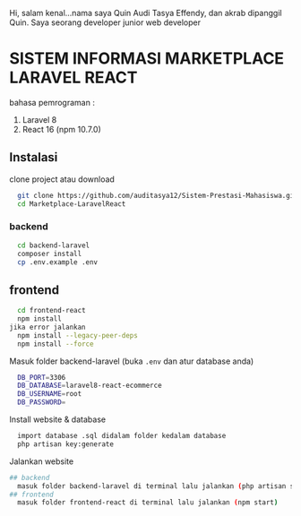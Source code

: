Hi, salam kenal...nama saya Quin Audi Tasya Effendy, dan akrab dipanggil Quin. Saya seorang developer junior web developer

# SISTEM INFORMASI MARKETPLACE LARAVEL REACT #
bahasa pemrograman :
1. Laravel 8
2. React 16 (npm 10.7.0)


## Instalasi

clone project atau download

```bash
  git clone https://github.com/auditasya12/Sistem-Prestasi-Mahasiswa.git
  cd Marketplace-LaravelReact
```
### backend 
```bash
  cd backend-laravel
  composer install
  cp .env.example .env
```
## frontend
```bash
  cd frontend-react
  npm install
jika error jalankan
  npm install --legacy-peer-deps
  npm install --force
```



Masuk folder backend-laravel (buka `.env` dan atur database anda)
```bash
  DB_PORT=3306
  DB_DATABASE=laravel8-react-ecommerce
  DB_USERNAME=root
  DB_PASSWORD=
```

Install website & database
```bash
  import database .sql didalam folder kedalam database
  php artisan key:generate
```

Jalankan website
```bash
## backend
  masuk folder backend-laravel di terminal lalu jalankan (php artisan serve)
## frontend
  masuk folder frontend-react di terminal lalu jalankan (npm start)
```
